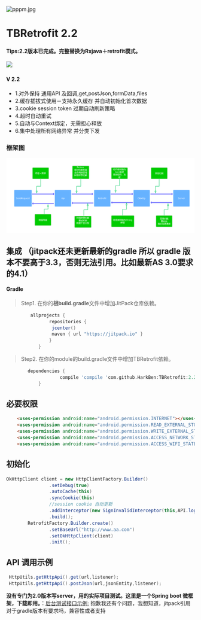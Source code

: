 ![pppm.jpg](picture/pppm.png)

# TBRetrofit 2.2
#### Tips:2.2版本已完成。完整替换为Rxjava＋retrofit模式。
[![](https://www.jitpack.io/v/HarkBen/TBRetrofit.svg)](https://www.jitpack.io/#HarkBen/TBRetrofit)

#### V 2.2
  * 1.对外保持 通用API 及回调,get,postJson,formData,files
  * 2.缓存插拔式使用－支持永久缓存 并自动初始化首次数据
  * 3.cookie session token 过期自动刷新策略
  * 4.超时自动重试
  * 5.自动与Context绑定，无需担心释放
  * 6.集中处理所有网络异常 并分类下发


### 框架图

![](picture/tbretrofitV2.0.png)



## 集成 （jitpack还未更新最新的gradle 所以 gradle 版本不要高于3.3，否则无法引用。比如最新AS 3.0要求的4.1）
#### Gradle
> Step1. 在你的**根build.gradle**文件中增加JitPack仓库依赖。

```gradle
         allprojects {
                repositories {
                 jcenter()
                 maven { url "https://jitpack.io" }
                }
            }
```  

> Step2. 在你的module的build.gradle文件中增加TBRetrofit依赖。

```gradle
        dependencies {
        	        compile 'compile 'com.github.HarkBen:TBRetrofit:2.2'
        	}
```   

## 必要权限
```html
    <uses-permission android:name="android.permission.INTERNET"></uses-permission>
    <uses-permission android:name="android.permission.READ_EXTERNAL_STORAGE"></uses-permission>
    <uses-permission android:name="android.permission.WRITE_EXTERNAL_STORAGE"></uses-permission>
    <uses-permission android:name="android.permission.ACCESS_NETWORK_STATE"></uses-permission>
    <uses-permission android:name="android.permission.ACCESS_WIFI_STATE"></uses-permission>
```

## 初始化
```java
OkHttpClient client = new HttpClientFactory.Builder()
                .setDebug(true)
                .autoCache(this)
                .syncCookie(this)
                //session cookie 自动更新
                .addInterceptor(new SignInvalidInterceptor(this,API.loginUrl,PostDataUtils.getSiginParameter()))
                .build();
        RetrofitFactory.Builder.create()
                .setBaseUrl("http://www.aa.com")
                .setOkHttpClient(client)
                .init();

```


## API 调用示例
```java
 HttpUtils.getHttpApi().get(url,listener);
 HttpUtils.getHttpApi().postJson(url,jsonEntity,listener);
```

 **没有专门为2.0版本写server，用的实际项目测试。这里是一个Spring boot 微框架，下载即用。**：[后台测试接口示例](https://github.com/HarkBen/TBRetrofit/tree/master/server);
抱歉我还有个问题，我想知道，jitpack引用对于gradle版本有要求吗，兼容性或者支持


